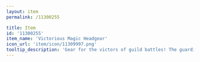 ```yaml
---
layout: item
permalink: /11300255

title: Item
id: '11300255'
item_name: 'Victorious Magic Headgear'
icon_url: 'item/icon/11309997.png'
tooltip_description: 'Gear for the victors of guild battles! The guardians of $map:02000051$ bless your combat prowess.'
---
```

